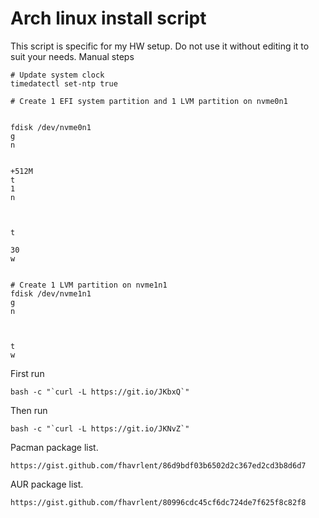 # Arch linux install script

This script is specific for my HW setup. Do not use it without editing it to suit your needs.
Manual steps
```
# Update system clock
timedatectl set-ntp true

# Create 1 EFI system partition and 1 LVM partition on nvme0n1


fdisk /dev/nvme0n1
g
n


+512M
t
1
n



t

30
w


# Create 1 LVM partition on nvme1n1
fdisk /dev/nvme1n1
g
n



t
w

```

First run
```
bash -c "`curl -L https://git.io/JKbxQ`"
```

Then run
```
bash -c "`curl -L https://git.io/JKNvZ`"
``` 

Pacman package list. 
```
https://gist.github.com/fhavrlent/86d9bdf03b6502d2c367ed2cd3b8d6d7
```

AUR package list. 
```
https://gist.github.com/fhavrlent/80996cdc45cf6dc724de7f625f8c82f8
```

